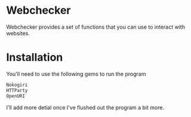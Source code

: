 Webchecker
===
Webchecker provides a set of functions that you can use to interact with websites.

Installation
===
You'll need to use the following gems to run the program

```bash
Nokogiri
HTTParty
OpenURI
```

I'll add more detial once I've flushed out the program a bit more.
